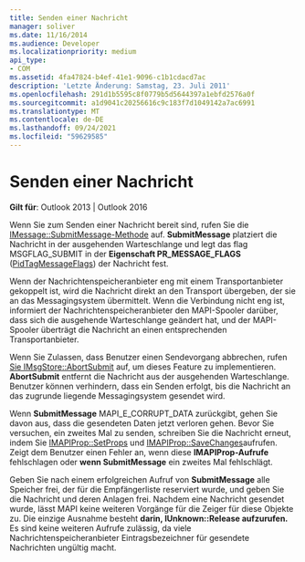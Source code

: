 ```yaml
---
title: Senden einer Nachricht
manager: soliver
ms.date: 11/16/2014
ms.audience: Developer
ms.localizationpriority: medium
api_type:
- COM
ms.assetid: 4fa47824-b4ef-41e1-9096-c1b1cdacd7ac
description: 'Letzte Änderung: Samstag, 23. Juli 2011'
ms.openlocfilehash: 291d1b5595c8f0779b5d5644397a1ebfd2576a0f
ms.sourcegitcommit: a1d9041c20256616c9c183f7d1049142a7ac6991
ms.translationtype: MT
ms.contentlocale: de-DE
ms.lasthandoff: 09/24/2021
ms.locfileid: "59629585"
---
```

# <a name="sending-a-message"></a>Senden einer Nachricht

  
  
**Gilt für**: Outlook 2013 | Outlook 2016 
  
Wenn Sie zum Senden einer Nachricht bereit sind, rufen Sie die [IMessage::SubmitMessage-Methode](imessage-submitmessage.md) auf. **SubmitMessage** platziert die Nachricht in der ausgehenden Warteschlange und legt das flag MSGFLAG_SUBMIT in der **Eigenschaft PR_MESSAGE_FLAGS** ([PidTagMessageFlags](pidtagmessageflags-canonical-property.md)) der Nachricht fest.
  
Wenn der Nachrichtenspeicheranbieter eng mit einem Transportanbieter gekoppelt ist, wird die Nachricht direkt an den Transport übergeben, der sie an das Messagingsystem übermittelt. Wenn die Verbindung nicht eng ist, informiert der Nachrichtenspeicheranbieter den MAPI-Spooler darüber, dass sich die ausgehende Warteschlange geändert hat, und der MAPI-Spooler überträgt die Nachricht an einen entsprechenden Transportanbieter.
  
Wenn Sie Zulassen, dass Benutzer einen Sendevorgang abbrechen, rufen [Sie IMsgStore::AbortSubmit](imsgstore-abortsubmit.md) auf, um dieses Feature zu implementieren. **AbortSubmit** entfernt die Nachricht aus der ausgehenden Warteschlange. Benutzer können verhindern, dass ein Senden erfolgt, bis die Nachricht an das zugrunde liegende Messagingsystem gesendet wird. 
  
Wenn **SubmitMessage** MAPI_E_CORRUPT_DATA zurückgibt, gehen Sie davon aus, dass die gesendeten Daten jetzt verloren gehen. Bevor Sie versuchen, ein zweites Mal zu senden, schreiben Sie die Nachricht erneut, indem Sie [IMAPIProp::SetProps](imapiprop-setprops.md) und [IMAPIProp::SaveChanges](imapiprop-savechanges.md)aufrufen. Zeigt dem Benutzer einen Fehler an, wenn diese **IMAPIProp-Aufrufe** fehlschlagen oder **wenn SubmitMessage** ein zweites Mal fehlschlägt. 
  
Geben Sie nach einem erfolgreichen Aufruf von **SubmitMessage** alle Speicher frei, der für die Empfängerliste reserviert wurde, und geben Sie die Nachricht und deren Anlagen frei. Nachdem eine Nachricht gesendet wurde, lässt MAPI keine weiteren Vorgänge für die Zeiger für diese Objekte zu. Die einzige Ausnahme besteht **darin, IUnknown::Release aufzurufen.** Es sind keine weiteren Aufrufe zulässig, da viele Nachrichtenspeicheranbieter Eintragsbezeichner für gesendete Nachrichten ungültig macht.
  

